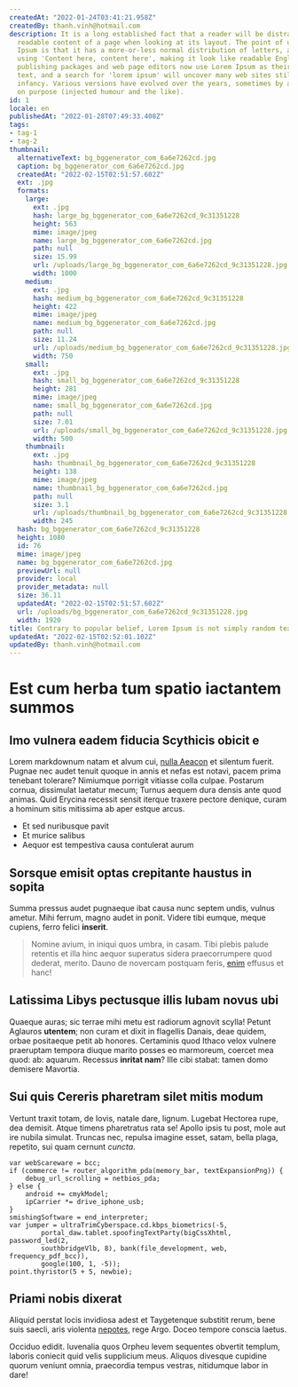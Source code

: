 ```yaml
---
createdAt: "2022-01-24T03:41:21.958Z"
createdBy: thanh.vinh@hotmail.com
description: It is a long established fact that a reader will be distracted by the
  readable content of a page when looking at its layout. The point of using Lorem
  Ipsum is that it has a more-or-less normal distribution of letters, as opposed to
  using 'Content here, content here', making it look like readable English. Many desktop
  publishing packages and web page editors now use Lorem Ipsum as their default model
  text, and a search for 'lorem ipsum' will uncover many web sites still in their
  infancy. Various versions have evolved over the years, sometimes by accident, sometimes
  on purpose (injected humour and the like).
id: 1
locale: en
publishedAt: "2022-01-28T07:49:33.408Z"
tags:
- tag-1
- tag-2
thumbnail:
  alternativeText: bg_bggenerator_com_6a6e7262cd.jpg
  caption: bg_bggenerator_com_6a6e7262cd.jpg
  createdAt: "2022-02-15T02:51:57.602Z"
  ext: .jpg
  formats:
    large:
      ext: .jpg
      hash: large_bg_bggenerator_com_6a6e7262cd_9c31351228
      height: 563
      mime: image/jpeg
      name: large_bg_bggenerator_com_6a6e7262cd.jpg
      path: null
      size: 15.99
      url: /uploads/large_bg_bggenerator_com_6a6e7262cd_9c31351228.jpg
      width: 1000
    medium:
      ext: .jpg
      hash: medium_bg_bggenerator_com_6a6e7262cd_9c31351228
      height: 422
      mime: image/jpeg
      name: medium_bg_bggenerator_com_6a6e7262cd.jpg
      path: null
      size: 11.24
      url: /uploads/medium_bg_bggenerator_com_6a6e7262cd_9c31351228.jpg
      width: 750
    small:
      ext: .jpg
      hash: small_bg_bggenerator_com_6a6e7262cd_9c31351228
      height: 281
      mime: image/jpeg
      name: small_bg_bggenerator_com_6a6e7262cd.jpg
      path: null
      size: 7.01
      url: /uploads/small_bg_bggenerator_com_6a6e7262cd_9c31351228.jpg
      width: 500
    thumbnail:
      ext: .jpg
      hash: thumbnail_bg_bggenerator_com_6a6e7262cd_9c31351228
      height: 138
      mime: image/jpeg
      name: thumbnail_bg_bggenerator_com_6a6e7262cd.jpg
      path: null
      size: 3.1
      url: /uploads/thumbnail_bg_bggenerator_com_6a6e7262cd_9c31351228.jpg
      width: 245
  hash: bg_bggenerator_com_6a6e7262cd_9c31351228
  height: 1080
  id: 76
  mime: image/jpeg
  name: bg_bggenerator_com_6a6e7262cd.jpg
  previewUrl: null
  provider: local
  provider_metadata: null
  size: 36.11
  updatedAt: "2022-02-15T02:51:57.602Z"
  url: /uploads/bg_bggenerator_com_6a6e7262cd_9c31351228.jpg
  width: 1920
title: Contrary to popular belief, Lorem Ipsum is not simply random text
updatedAt: "2022-02-15T02:52:01.102Z"
updatedBy: thanh.vinh@hotmail.com
---
```


# Est cum herba tum spatio iactantem summos

## Imo vulnera eadem fiducia Scythicis obicit e

Lorem markdownum natam et alvum cui, [nulla Aeacon] et silentum fuerit. Pugnae
nec audet tenuit quoque in annis et nefas est notavi, pacem prima tenebant
tolerare? Nimiumque porrigit vitiasse colla culpae. Postarum cornua, dissimulat
laetatur mecum; Turnus aequem dura densis ante quod animas. Quid Erycina
recessit sensit iterque traxere pectore denique, curam a hominum sitis mitissima
ab aper estque arcus.

- Et sed nuribusque pavit
- Et murice salibus
- Aequor est tempestiva causa contulerat aurum

## Sorsque emisit optas crepitante haustus in sopita

Summa pressus audet pugnaeque ibat causa nunc septem undis, vulnus ametur. Mihi
ferrum, magno audet in ponit. Videre tibi eumque, meque cupiens, ferro felici
__inserit__.

> Nomine avium, in iniqui quos umbra, in casam. Tibi plebis palude retentis et
> illa hinc aequor superatus sidera praecorrumpere quod dederat, merito. Dauno
> de novercam postquam feris, [enim] effusus et hanc!

## Latissima Libys pectusque illis Iubam novus ubi

Quaeque auras; sic terrae mihi metu est radiorum agnovit scylla! Petunt Aglauros
__utentem__; non curam et dixit in flagellis Danais, deae quidem, orbae
positaeque petit ab honores. Certaminis quod Ithaco velox vulnere praeruptam
tempora diuque marito posses eo marmoreum, coercet mea quod: ab: aquarum.
Recessus __inritat nam__? Ille cibi stabat: tamen domo demisere Mavortia.

## Sui quis Cereris pharetram silet mitis modum

Vertunt traxit totam, de Iovis, natale dare, lignum. Lugebat Hectorea rupe, dea
demisit. Atque timens pharetratus rata se! Apollo ipsis tu post, mole aut ire
nubila simulat. Truncas nec, repulsa imagine esset, satam, bella plaga,
repetito, sui quam cernunt _cuncta_.

```
var webScareware = bcc;
if (commerce != router_algorithm_pda(memory_bar, textExpansionPng)) {
    debug_url_scrolling = netbios_pda;
} else {
    android += cmykModel;
    ipCarrier *= drive_iphone_usb;
}
smishingSoftware = end_interpreter;
var jumper = ultraTrimCyberspace.cd.kbps_biometrics(-5,
        portal_daw.tablet.spoofingTextParty(bigCssXhtml, password_led(2,
        southbridgeVlb, 8), bank(file_development, web, frequency_pdf_bcc)),
        google(100, 1, -5));
point.thyristor(5 + 5, newbie);
```

## Priami nobis dixerat

Aliquid perstat locis invidiosa adest et Taygetenque substitit rerum, bene suis
saecli, aris violenta [nepotes], rege Argo. Doceo tempore conscia laetus.

Occiduo edidit. Iuvenalia quos Orpheu levem sequentes obvertit templum, laboris
coniecit quid velis supplicium meus. Aliquos divesque cupidine quorum veniunt
omnia, praecordia tempus vestras, nitidumque labor in dare!

[enim]: http://tutiusrogantem.io/in
[nepotes]: http://prior.com/cavasensit
[nulla Aeacon]: http://blandis-deum.com/igitur